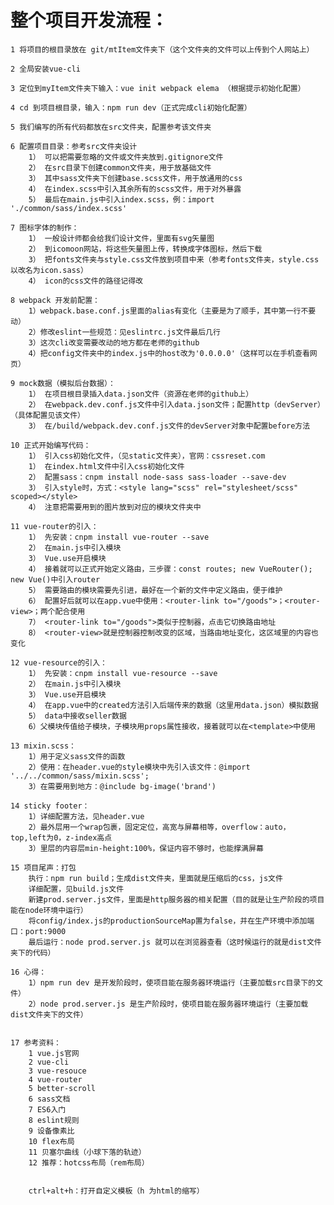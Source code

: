 # 整个项目开发流程：
	
	1 将项目的根目录放在 git/mtItem文件夹下（这个文件夹的文件可以上传到个人网站上）

	2 全局安装vue-cli

	3 定位到myItem文件夹下输入：vue init webpack elema （根据提示初始化配置）

	4 cd 到项目根目录，输入：npm run dev（正式完成cli初始化配置）

	5 我们编写的所有代码都放在src文件夹，配置参考该文件夹

	6 配置项目目录：参考src文件夹设计
		1） 可以把需要忽略的文件或文件夹放到.gitignore文件
		2） 在src目录下创建common文件夹，用于放基础文件
		3） 其中sass文件夹下创建base.scss文件，用于放通用的css
		4） 在index.scss中引入其余所有的scss文件，用于对外暴露
		5） 最后在main.js中引入index.scss，例：import './common/sass/index.scss'

	7 图标字体的制作：
		1） 一般设计师都会给我们设计文件，里面有svg矢量图
		2） 到icomoon网站，将这些矢量图上传，转换成字体图标，然后下载
		3） 把fonts文件夹与style.css文件放到项目中来（参考fonts文件夹，style.css以改名为icon.sass）
		4） icon的css文件的路径记得改

	8 webpack 开发前配置：
		1）webpack.base.conf.js里面的alias有变化（主要是为了顺手，其中第一行不要动）
		2）修改eslint一些规范：见eslintrc.js文件最后几行
		3）这次cli改变需要改动的地方都在老师的github
		4）把config文件夹中的index.js中的host改为'0.0.0.0'（这样可以在手机查看网页）

	9 mock数据（模拟后台数据）：
		1） 在项目根目录插入data.json文件（资源在老师的github上）
		2） 在webpack.dev.conf.js文件中引入data.json文件；配置http（devServer）（具体配置见该文件）
		3） 在/build/webpack.dev.conf.js文件的devServer对象中配置before方法 

	10 正式开始编写代码：
		1） 引入css初始化文件，（见static文件夹），官网：cssreset.com
		1） 在index.html文件中引入css初始化文件
		2） 配置sass：cnpm install node-sass sass-loader --save-dev
		3） 引入style时，方式：<style lang="scss" rel="stylesheet/scss" scoped></style>
		4） 注意把需要用到的图片放到对应的模块文件夹中

	11 vue-router的引入：
		1） 先安装：cnpm install vue-router --save
		2） 在main.js中引入模块
		3） Vue.use开启模块
		4） 接着就可以正式开始定义路由，三步骤：const routes; new VueRouter(); new Vue()中引入router
		5） 需要路由的模块需要先引进，最好在一个新的文件中定义路由，便于维护
		6） 配置好后就可以在app.vue中使用：<router-link to="/goods">；<router-view>；两个配合使用
		7） <router-link to="/goods">类似于控制器，点击它切换路由地址
		8） <router-view>就是控制器控制改变的区域，当路由地址变化，这区域里的内容也变化

	12 vue-resource的引入：
		1） 先安装：cnpm install vue-resource --save
		2） 在main.js中引入模块
		3） Vue.use开启模块
		4） 在app.vue中的created方法引入后端传来的数据（这里用data.json）模拟数据
		5） data中接收seller数据
		6）父模块传值给子模块，子模块用props属性接收，接着就可以在<template>中使用

	13 mixin.scss：
		1）用于定义sass文件的函数
		2）使用：在header.vue的style模块中先引入该文件：@import '../../common/sass/mixin.scss';
		3）在需要用到地方：@include bg-image('brand')

	14 sticky footer：
		1）详细配置方法，见header.vue 
		2）最外层用一个wrap包裹，固定定位，高宽与屏幕相等，overflow：auto，top,left为0，z-index高点
		3）里层的内容层min-height:100%，保证内容不够时，也能撑满屏幕

	15 项目尾声：打包
		执行：npm run build；生成dist文件夹，里面就是压缩后的css，js文件
		详细配置，见build.js文件
		新建prod.server.js文件，里面是http服务器的相关配置（目的就是让生产阶段的项目能在node环境中运行）
		将config/index.js的productionSourceMap置为false，并在生产环境中添加端口：port:9000
		最后运行：node prod.server.js 就可以在浏览器查看（这时候运行的就是dist文件夹下的代码）

	16 心得：
		1）npm run dev 是开发阶段时，使项目能在服务器环境运行（主要加载src目录下的文件）
		2）node prod.server.js 是生产阶段时，使项目能在服务器环境运行（主要加载dist文件夹下的文件）


	17 参考资料：
		1 vue.js官网
		2 vue-cli
		3 vue-resouce
		4 vue-router
		5 better-scroll
		6 sass文档
		7 ES6入门
		8 eslint规则
		9 设备像素比
		10 flex布局
		11 贝塞尔曲线（小球下落的轨迹）
		12 推荐：hotcss布局（rem布局）


		ctrl+alt+h：打开自定义模板（h 为html的缩写）









